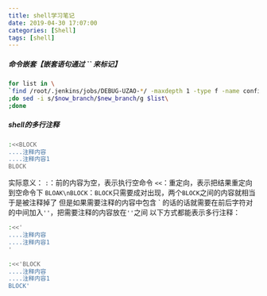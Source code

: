 ```yaml
---
title: shell学习笔记
date: 2019-04-30 17:07:00
categories: [Shell]
tags: [shell]
---
```


##### 命令嵌套【嵌套语句通过 \`\` 来标记】
```bash
for list in \
`find /root/.jenkins/jobs/DEBUG-UZAO-*/ -maxdepth 1 -type f -name config.xml`\
;do sed -i s/$now_branch/$new_branch/g $list\
;done
```

  <!--more-->

##### shell的多行注释
```bash
:<<BLOCK
....注释内容
....注释内容1
BLOCK
```
实际意义：
    `:`：前的内容为空，表示执行空命令
    `<<`：重定向，表示把结果重定向到空命令下
    `BLOAK\nBLOCK`：`BLOCK`只需要成对出现，两个`BLOCK`之间的内容就相当于是被注释掉了
    但是如果需要注释的内容中包含 \` 的话的话就需要在前后字符对的中间加入`''`，把需要注释的内容放在`''`之间
以下方式都能表示多行注释：
```bash
:<<'
....注释内容
....注释内容1
'
```
```bash
:<<'BLOCK
....注释内容
....注释内容1
BLOCK'
```
